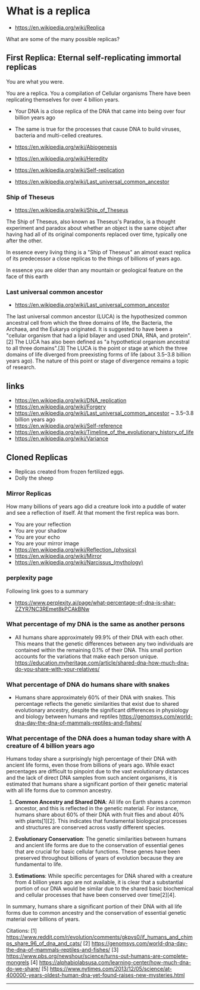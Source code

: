 # What is a replica

* https://en.wikipedia.org/wiki/Replica

What are some of the many possible replicas?


## First Replica: Eternal self-replicating immortal replicas

You are what you were.

You are a replica. You a compilation of Cellular organisms There have been replicating themselves for over 4 billion years.

* Your DNA is a close replica of the DNA that came into being over four billion years ago
* The same is true for the processes that cause DNA to build viruses, bacteria and multi-celled creatures.

* https://en.wikipedia.org/wiki/Abiogenesis
* https://en.wikipedia.org/wiki/Heredity
* https://en.wikipedia.org/wiki/Self-replication
* https://en.wikipedia.org/wiki/Last_universal_common_ancestor


### Ship of Theseus

* https://en.wikipedia.org/wiki/Ship_of_Theseus

The Ship of Theseus, also known as Theseus's Paradox, is a thought experiment and paradox about whether an object is the same object after having had all of its original components replaced over time, typically one after the other.

In essence every living thing is a "Ship of Theseus" an almost exact replica of its predecessor a close replicas to the things of billions of years ago.

In essence you are older than any mountain or geological feature on the face of this earth

### Last universal common ancestor

* https://en.wikipedia.org/wiki/Last_universal_common_ancestor

The last universal common ancestor (LUCA) is the hypothesized common ancestral cell from which the three domains of life, the Bacteria, the Archaea, and the Eukarya originated. It is suggested to have been a "cellular organism that had a lipid bilayer and used DNA, RNA, and protein".[2] The LUCA has also been defined as "a hypothetical organism ancestral to all three domains".[3] The LUCA is the point or stage at which the three domains of life diverged from preexisting forms of life (about 3.5–3.8 billion years ago). The nature of this point or stage of divergence remains a topic of research.

## links

* https://en.wikipedia.org/wiki/DNA_replication
* https://en.wikipedia.org/wiki/Forgery
* https://en.wikipedia.org/wiki/Last_universal_common_ancestor ~ 3.5–3.8 billion years ago
* https://en.wikipedia.org/wiki/Self-reference
* https://en.wikipedia.org/wiki/Timeline_of_the_evolutionary_history_of_life
* https://en.wikipedia.org/wiki/Variance

## Cloned Replicas

* Replicas created from frozen fertilized eggs.
* Dolly the sheep

### Mirror Replicas

How many billions of years ago did a creature look into a puddle of water and see a reflection of itself. At that moment the first replica was born.

* You are your reflection
* You are your shadow
* You are your echo
* You are your mirror image
* https://en.wikipedia.org/wiki/Reflection_(physics)
* https://en.wikipedia.org/wiki/Mirror
* https://en.wikipedia.org/wiki/Narcissus_(mythology)


### perplexity page

Following link goes to a summary

* https://www.perplexity.ai/page/what-percentage-of-dna-is-shar-ZZYR7NC3REmet8kPCAkBNw


### What percentage of my DNA is the same as another persons

* All humans share approximately 99.9% of their DNA with each other. This means that the genetic differences between any two individuals are contained within the remaining 0.1% of their DNA. This small portion accounts for the variations that make each person unique.
https://education.myheritage.com/article/shared-dna-how-much-dna-do-you-share-with-your-relatives/


### What percentage of DNA do humans share with snakes

* Humans share approximately 60% of their DNA with snakes. This percentage reflects the genetic similarities that exist due to shared evolutionary ancestry, despite the significant differences in physiology and biology between humans and reptiles
https://genomsys.com/world-dna-day-the-dna-of-mammals-reptiles-and-fishes/


### What percentage of the DNA does a human today share with A creature of 4 billion years ago

Humans today share a surprisingly high percentage of their DNA with ancient life forms, even those from billions of years ago. While exact percentages are difficult to pinpoint due to the vast evolutionary distances and the lack of direct DNA samples from such ancient organisms, it is estimated that humans share a significant portion of their genetic material with all life forms due to common ancestry.

1. **Common Ancestry and Shared DNA**: All life on Earth shares a common ancestor, and this is reflected in the genetic material. For instance, humans share about 60% of their DNA with fruit flies and about 40% with plants[1][2]. This indicates that fundamental biological processes and structures are conserved across vastly different species.

2. **Evolutionary Conservation**: The genetic similarities between humans and ancient life forms are due to the conservation of essential genes that are crucial for basic cellular functions. These genes have been preserved throughout billions of years of evolution because they are fundamental to life.

3. **Estimations**: While specific percentages for DNA shared with a creature from 4 billion years ago are not available, it is clear that a substantial portion of our DNA would be similar due to the shared basic biochemical and cellular processes that have been conserved over time[2][4].

In summary, humans share a significant portion of their DNA with all life forms due to common ancestry and the conservation of essential genetic material over billions of years.

Citations:
[1] https://www.reddit.com/r/evolution/comments/gkpvs0/if_humans_and_chimps_share_96_of_dna_and_cats/
[2] https://genomsys.com/world-dna-day-the-dna-of-mammals-reptiles-and-fishes/
[3] https://www.pbs.org/newshour/science/turns-out-humans-are-complete-mongrels
[4] https://alphabiolabsusa.com/learning-center/how-much-dna-do-we-share/
[5] https://www.nytimes.com/2013/12/05/science/at-400000-years-oldest-human-dna-yet-found-raises-new-mysteries.html

***
